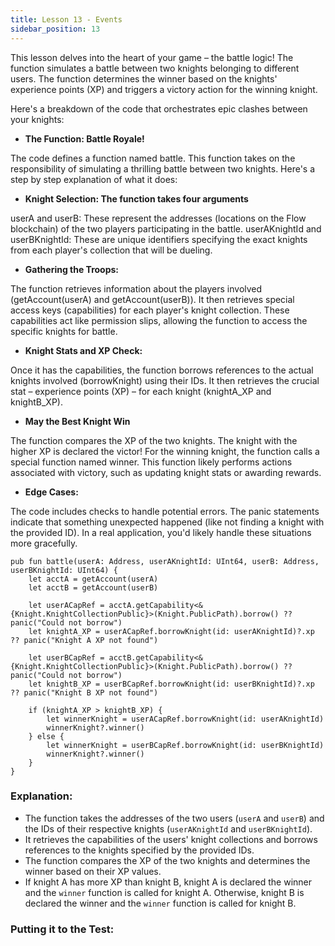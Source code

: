 ```yaml
---
title: Lesson 13 - Events
sidebar_position: 13
---
```


This lesson delves into the heart of your game – the battle logic! The function simulates a battle between two knights belonging to different users. The function determines the winner based on the knights' experience points (XP) and triggers a victory action for the winning knight.

Here's a breakdown of the code that orchestrates epic clashes between your knights:

- **The Function: Battle Royale!**

The code defines a function named battle. This function takes on the responsibility of simulating a thrilling battle between two knights. Here's a step by step explanation of what it does:

- **Knight Selection: The function takes four arguments**

userA and userB: These represent the addresses (locations on the Flow blockchain) of the two players participating in the battle.
userAKnightId and userBKnightId: These are unique identifiers specifying the exact knights from each player's collection that will be dueling.

- **Gathering the Troops:**

The function retrieves information about the players involved (getAccount(userA) and getAccount(userB)).
It then retrieves special access keys (capabilities) for each player's knight collection. These capabilities act like permission slips, allowing the function to access the specific knights for battle.

- **Knight Stats and XP Check:**

Once it has the capabilities, the function borrows references to the actual knights involved (borrowKnight) using their IDs.
It then retrieves the crucial stat – experience points (XP) – for each knight (knightA_XP and knightB_XP).

- **May the Best Knight Win**

The function compares the XP of the two knights. The knight with the higher XP is declared the victor!
For the winning knight, the function calls a special function named winner. This function likely performs actions associated with victory, such as updating knight stats or awarding rewards.

- **Edge Cases:**

The code includes checks to handle potential errors. The panic statements indicate that something unexpected happened (like not finding a knight with the provided ID). In a real application, you'd likely handle these situations more gracefully.

```cadence
pub fun battle(userA: Address, userAKnightId: UInt64, userB: Address, userBKnightId: UInt64) {
    let acctA = getAccount(userA)
    let acctB = getAccount(userB)

    let userACapRef = acctA.getCapability<&{Knight.KnightCollectionPublic}>(Knight.PublicPath).borrow() ?? panic("Could not borrow")
    let knightA_XP = userACapRef.borrowKnight(id: userAKnightId)?.xp ?? panic("Knight A XP not found")

    let userBCapRef = acctB.getCapability<&{Knight.KnightCollectionPublic}>(Knight.PublicPath).borrow() ?? panic("Could not borrow")
    let knightB_XP = userBCapRef.borrowKnight(id: userBKnightId)?.xp ?? panic("Knight B XP not found")

    if (knightA_XP > knightB_XP) {
        let winnerKnight = userACapRef.borrowKnight(id: userAKnightId)
        winnerKnight?.winner()
    } else {
        let winnerKnight = userBCapRef.borrowKnight(id: userBKnightId)
        winnerKnight?.winner()
    }
}
```

### **Explanation:**

- The function takes the addresses of the two users (`userA` and `userB`) and the IDs of their respective knights (`userAKnightId` and `userBKnightId`).
- It retrieves the capabilities of the users' knight collections and borrows references to the knights specified by the provided IDs.
- The function compares the XP of the two knights and determines the winner based on their XP values.
- If knight A has more XP than knight B, knight A is declared the winner and the `winner` function is called for knight A. Otherwise, knight B is declared the winner and the `winner` function is called for knight B.

### **Putting it to the Test:**
